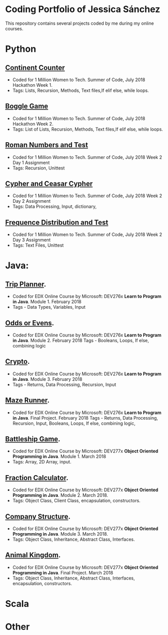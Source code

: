 # Coding Portfolio of Jessica Sánchez 

This repository contains several projects coded by me during my online courses.

# Python

## [Continent Counter](https://github.com/JessSanchezC/my_portfolio/tree/master/Python/Continent%20Counter)
* Coded for 1 Million Women to Tech.
  Summer of Code, July 2018
  Hackathon Week 1.
 * Tags: Lists, Recursion, Methods, Text files,If elif else, while loops. 

## [Boggle Game](https://github.com/JessSanchezC/my_portfolio/tree/master/Python/Boggle%20Game)
* Coded for 1 Million Women to Tech.
  Summer of Code, July 2018
  Hackathon Week 2.
* Tags: List of Lists, Recursion, Methods, Text files,If elif else, while loops.

## [Roman Numbers and Test](https://github.com/JessSanchezC/my_portfolio/tree/master/Python/Roman%20Numbers%20and%20Test)
* Coded for 1 Million Women to Tech.
  Summer of Code, July 2018
  Week 2 Day 1 Assignment
* Tags: Recursion, Unittest

## [Cypher and Ceasar Cypher](https://github.com/JessSanchezC/my_portfolio/tree/master/Python/Cypher%20and%20Ceasar%20Cypher)
* Coded for 1 Million Women to Tech.
  Summer of Code, July 2018
  Week 2 Day 2 Assignment
* Tags: Data Processing, Input, dictionary, 

## [Frequence Distribution and Test](https://github.com/JessSanchezC/my_portfolio/tree/master/Python/Frequence%20Distribution%20and%20Test)
* Coded for 1 Million Women to Tech.
  Summer of Code, July 2018
  Week 2 Day 3 Assignment
* Tags: Text Files, Unittest


# Java:

## [Trip Planner](https://github.com/JessSanchezC/my_portfolio/tree/master/Java/TripPlanner).
* Coded for EDX Online Course by Microsoft:
  DEV276x **Learn to Program in Java**.
  Module 1. February 2018
* Tags - Data Types, Variables, Input

## [Odds or Evens](https://github.com/JessSanchezC/my_portfolio/tree/master/Java/Odds_Evens).
* Coded for EDX Online Course by Microsoft:
  DEV276x **Learn to Program in Java**.
  Module 2. February 2018
  Tags - Booleans, Loops, If else, combining logic

## [Crypto](https://github.com/JessSanchezC/my_portfolio/tree/master/Java/Crypto).
* Coded for EDX Online Course by Microsoft:
  DEV276x **Learn to Program in Java**.
  Module 3. February 2018
* Tags - Returns, Data Processing, Recursion, Input

## [Maze Runner](https://github.com/JessSanchezC/my_portfolio/tree/master/Java/Maze_Runner).
* Coded for EDX Online Course by Microsoft:
  DEV276x **Learn to Program in Java**.
  Final Project. February 2018
  Tags -  Returns, Data Processing, Recursion, Input, Booleans, Loops, If else, combining logic,

## [Battleship Game](https://github.com/JessSanchezC/BattleShip).
* Coded for EDX Online Course by Microsoft: 
  DEV277x **Object Oriented Programming in Java**.
  Module 1. March 2018
* Tags: Array, 2D Array, input.

## [Fraction Calculator](https://github.com/JessSanchezC/FractionCalculator).
* Coded for EDX Online Course by Microsoft: 
  DEV277x **Object Oriented Programming in Java**.
  Module 2. March 2018.
* Tags: Object Class, Client Class, encapsulation, constructors.

## [Company Structure](https://github.com/JessSanchezC/CompanyStructure).
* Coded for EDX Online Course by Microsoft: 
  DEV277x **Object Oriented Programming in Java**.
  Module 3. March 2018.
* Tags: Object Class, Inheritance, Abstract Class, Interfaces.

## [Animal Kingdom](https://github.com/JessSanchezC/AnimalKingdom).
* Coded for EDX Online Course by Microsoft: 
  DEV277x **Object Oriented Programming in Java**.
  Final Project. March 2018
* Tags: Object Class, Inheritance, Abstract Class, Interfaces, encapsulation, constructors.

# Scala

# Other



